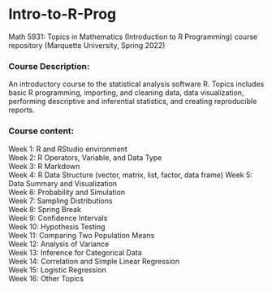 # Intro-to-R-Prog
Math 5931: Topics in Mathematics (Introduction to R Programming) course repository (Marquette University, Spring 2022)

### Course Description:
An introductory course to the statistical analysis software R. Topics includes basic R programming, importing, and cleaning data, data visualization, performing descriptive and inferential statistics, and creating reproducible reports.

### Course content:
Week 1: R and RStudio environment  
Week 2: R Operators, Variable, and Data Type  
Week 3: R Markdown  
Week 4: R Data Structure (vector, matrix, list, factor, data frame) Week 5: Data Summary and Visualization  
Week 6: Probability and Simulation  
Week 7: Sampling Distributions  
Week 8: Spring Break  
Week 9: Confidence Intervals  
Week 10: Hypothesis Testing  
Week 11: Comparing Two Population Means  
Week 12: Analysis of Variance  
Week 13: Inference for Categorical Data  
Week 14: Correlation and Simple Linear Regression  
Week 15: Logistic Regression  
Week 16: Other Topics  
